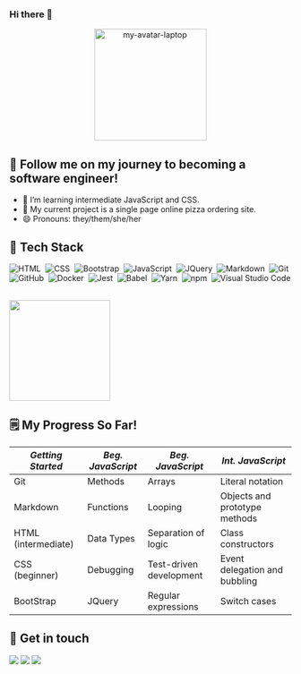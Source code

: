 ### Hi there 👋
<p align="center">
   <img width="200" height="200" alt="my-avatar-laptop" src="https://user-images.githubusercontent.com/80174138/116829403-b8c01580-ab58-11eb-9dc5-c674a0d49cfc.png">

## 📒 Follow me on my journey to becoming a software engineer! 
- 🌱  I’m learning intermediate JavaScript and CSS.
- 🍕  My current project is a single page online pizza ordering site.
- 😄  Pronouns: they/them/she/her

## 🧰 Tech Stack
![HTML](https://img.shields.io/badge/-HTML-05122A?style=flat&logo=HTML5)&nbsp;
![CSS](https://img.shields.io/badge/-CSS-05122A?style=flat&logo=CSS3&logoColor=1572B6)&nbsp;
![Bootstrap](https://img.shields.io/badge/-Bootstrap-05122A?style=flat&logo=bootstrap&logoColor=563D7C)&nbsp;
![JavaScript](https://img.shields.io/badge/-JavaScript-05122A?style=flat&logo=javascript)&nbsp;
![JQuery](https://img.shields.io/badge/-JQuery-05122A?style=flat&logo=jquery)&nbsp;
![Markdown](https://img.shields.io/badge/-Markdown-05122A?style=flat&logo=markdown)&nbsp;
![Git](https://img.shields.io/badge/-Git-05122A?style=flat&logo=git)&nbsp;
![GitHub](https://img.shields.io/badge/-GitHub-05122A?style=flat&logo=github)&nbsp;
![Docker](https://img.shields.io/badge/-Docker-05122A?style=flat&logo=docker)&nbsp;
![Jest](https://img.shields.io/badge/-Jest-05122A?style=flat&logo=jest)&nbsp;
![Babel](https://img.shields.io/badge/-Babel-05122A?style=flat&logo=babel&logoColor=007ACC)&nbsp;
![Yarn](https://img.shields.io/badge/-yarn-05122A?style=flat&logo=yarn&logoColor=007ACC)&nbsp;
![npm](https://img.shields.io/badge/-npm-05122A?style=flat&logo=npm&logoColor=007ACC)&nbsp;
![Visual Studio Code](https://img.shields.io/badge/-Visual%20Studio%20Code-05122A?style=flat&logo=visual-studio-code&logoColor=007ACC)&nbsp;

<img height="180em" src="https://github-readme-stats-eight-theta.vercel.app/api/top-langs/?username=niccikaufman&layout=compact&langs_count=8&theme=algolia"/>

## 🗒️ My Progress So Far!

|_Getting Started_|_Beg. JavaScript_|_Beg. JavaScript_|_Int. JavaScript_|
|---|---|---|---|
|Git|Methods|Arrays|Literal notation|
|Markdown|Functions|Looping|Objects and prototype methods|
|HTML (intermediate)|Data Types|Separation of logic|Class constructors|
|CSS (beginner)|Debugging|Test-driven development|Event delegation and bubbling|
|BootStrap|JQuery|Regular expressions|Switch cases|

## 🤝 Get in touch
<a href="mailto:niccikaufman@gmail.com"><img src="https://img.shields.io/badge/-niccikaufman@gmail.com-D14836?style=flat&logo=Gmail&logoColor=white"/></a>
<a href="https://www.linkedin.com/in/nicci-kaufman-b12116209/"><img src="https://img.shields.io/badge/-Nicci%20Kaufman-0077B5?style=flat&logo=Linkedin&logoColor=white"/></a>
<a href="https://twitter.com/niccikaufman/"><img src="https://img.shields.io/badge/-@niccikaufman-0077B5?style=flat&logo=Twitter&logoColor=white"/></a>

